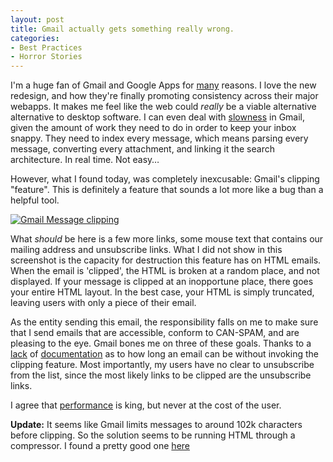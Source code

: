 ```yaml
---
layout: post
title: Gmail actually gets something really wrong.
categories:
- Best Practices
- Horror Stories
---
```

I'm a huge fan of Gmail and Google Apps for
[many](http://chr.ishenry.com/2009/04/26/just-manage-it-for-me/) reasons. I
love the new redesign, and how they're finally promoting consistency across
their major webapps. It makes me feel like the web could _really_ be a viable
alternative alternative to desktop software. I can even deal with
[slowness](http://www.avc.com/a_vc/2010/06/gmail-performance-issues.html) in
Gmail, given the amount of work they need to do in order to keep your inbox
snappy. They need to index every message, which means parsing every message,
converting every attachment, and linking it the search architecture. In real
time. Not easy…

  
However, what I found today, was completely inexcusable: Gmail's clipping
"feature". This is definitely a feature that sounds a lot more like a bug than
a helpful tool.

  
[![Gmail Message clipping](/images/user/gmail_clipping.png)](/images/user/gmail_clipping.png)

  
  
  
  
  
What _should_ be here is a few more links, some mouse text that contains our
mailing address and unsubscribe links. What I did not show in this screenshot
is the capacity for destruction this feature has on HTML emails. When the
email is 'clipped', the HTML is broken at a random place, and not displayed.
If your message is clipped at an inopportune place, there goes your entire
HTML layout. In the best case, your HTML is simply truncated, leaving users
with only a piece of their email.

  
As the entity sending this email, the responsibility falls on me to make sure
that I send emails that are accessible, conform to CAN-SPAM, and are pleasing
to the eye. Gmail bones me on three of these goals. Thanks to a
[lack](http://mail.google.com/support/bin/answer.py?hl=en&answer=9377) of
[documentation](http://tinyurl.com/2asve9s) as to how long an email can be
without invoking the clipping feature. Most importantly, my users have no
clear to unsubscribe from the list, since the most likely links to be clipped
are the unsubscribe links.

  
I agree that
[performance](http://mail.google.com/support/bin/answer.py?hl=en&answer=9377)
is king, but never at the cost of the user.

  
**Update:** It seems like Gmail limits messages to around 102k characters before clipping. So the solution seems to be running HTML through a compressor. I found a pretty good one [here](http://www.textfixer.com/html/compress-html-compression.php)

